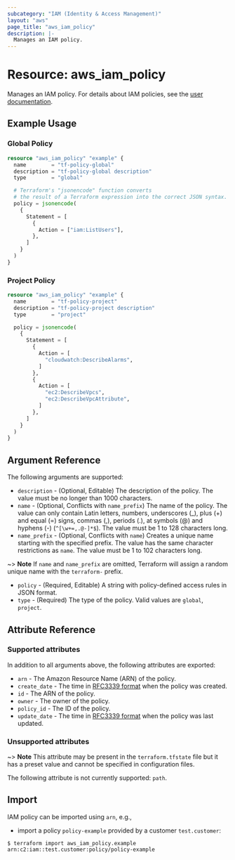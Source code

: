 ```yaml
---
subcategory: "IAM (Identity & Access Management)"
layout: "aws"
page_title: "aws_iam_policy"
description: |-
  Manages an IAM policy.
---
```


[iam-policies-and-groups]: https://docs.cloud.croc.ru/en/services/iam/policies.html
[RFC3339 format]: https://datatracker.ietf.org/doc/html/rfc3339#section-5.8

# Resource: aws_iam_policy

Manages an IAM policy. For details about IAM policies, see the [user documentation][iam-policies-and-groups].

## Example Usage

### Global Policy

```terraform
resource "aws_iam_policy" "example" {
  name        = "tf-policy-global"
  description = "tf-policy-global description"
  type        = "global"

  # Terraform's "jsonencode" function converts
  # the result of a Terraform expression into the correct JSON syntax.
  policy = jsonencode(
    {
      Statement = [
        {
          Action = ["iam:ListUsers"],
        },
      ]
    }
  )
}
```

### Project Policy

```terraform
resource "aws_iam_policy" "example" {
  name        = "tf-policy-project"
  description = "tf-policy-project description"
  type        = "project"

  policy = jsonencode(
    {
      Statement = [
        {
          Action = [
            "cloudwatch:DescribeAlarms",
          ]
        },
        {
          Action = [
            "ec2:DescribeVpcs",
            "ec2:DescribeVpcAttribute",
          ]
        },
      ]
    }
  )
}
```

## Argument Reference

The following arguments are supported:

* `description` - (Optional, Editable) The description of the policy.
  The value must be no longer than 1000 characters.
* `name` - (Optional, Conflicts with `name_prefix`) The name of the policy. The value can only contain Latin letters, numbers, underscores (_),
  plus (+) and equal (=) signs, commas (,), periods (.), at symbols (@) and hyphens (-) (`^[\w+=,.@-]*$`).
  The value must be 1 to 128 characters long.
* `name_prefix` - (Optional, Conflicts with `name`) Creates a unique name starting with the specified prefix.
  The value has the same character restrictions as `name`. The value must be 1 to 102 characters long.

~> **Note** If `name` and `name_prefix` are omitted, Terraform will assign a random unique name with the `terraform-` prefix.

* `policy` - (Required, Editable) A string with policy-defined access rules in JSON format.
* `type` - (Required) The type of the policy. Valid values are `global`, `project`.

## Attribute Reference

### Supported attributes

In addition to all arguments above, the following attributes are exported:

* `arn` - The Amazon Resource Name (ARN) of the policy.
* `create_date` - The time in [RFC3339 format] when the policy was created.
* `id` - The ARN of the policy.
* `owner` - The owner of the policy.
* `policy_id` - The ID of the policy.
* `update_date` - The time in [RFC3339 format] when the policy was last updated.

### Unsupported attributes

~> **Note** This attribute may be present in the `terraform.tfstate` file but it has a preset value and cannot be specified in configuration files.

The following attribute is not currently supported: `path`.

## Import

IAM policy can be imported using `arn`, e.g.,

* import a policy `policy-example` provided by a customer `test.customer`:

```
$ terraform import aws_iam_policy.example arn:c2:iam::test.customer:policy/policy-example
```
